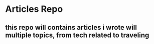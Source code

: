 # Articles Repo

## this repo will contains articles i wrote will multiple topics, from tech related to traveling
